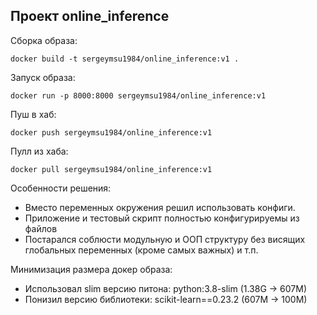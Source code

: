 ## Проект online_inference

Сборка образа:
~~~
docker build -t sergeymsu1984/online_inference:v1 .
~~~

Запуск образа:
~~~
docker run -p 8000:8000 sergeymsu1984/online_inference:v1
~~~

Пуш в хаб:
~~~
docker push sergeymsu1984/online_inference:v1
~~~

Пулл из хаба:
~~~
docker pull sergeymsu1984/online_inference:v1
~~~

Особенности решения:
- Вместо переменных окружения решил использовать конфиги.
- Приложение и тестовый скрипт полностью конфигурируемы из файлов
- Постарался соблюсти модульную и ООП структуру без висящих глобальных переменных (кроме самых важных) и т.п.

Минимизация размера докер образа:
- Использовал slim версию питона:  python:3.8-slim (1.38G -> 607M)
- Понизил версию библиотеки: scikit-learn==0.23.2 (607M -> 100M)

